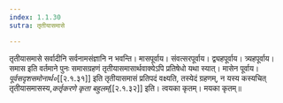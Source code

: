 ```yaml
---
index: 1.1.30
sutra: तृतीयासमासे

---
```

तृतीयासमासे सर्वादीनि सर्वनामसंज्ञानि न भवन्ति। मासपूर्वाय। संवत्सरपूर्वाय। द्व्यहपूर्वाय। त्र्यहपूर्वाय। समास इति वर्तमाने पुनः समासग्रहणं तृतीयासमासार्थवाक्येऽपि प्रतिषेधो यथा स्यात्। मासेन पूर्वाय। _पूर्वसदृशसमोनार्थ०_[[२.१.३१]] इति तृतीयासमासं प्रतिपदं वक्ष्यति, तस्येदं ग्रहणम्, न यस्य कस्यचित् तृतीयासमासस्य,_कर्तृकरणे कृता बहुलम्_[[२.१.३२]] इति। त्वयका कृतम्। मयका कृतम्॥